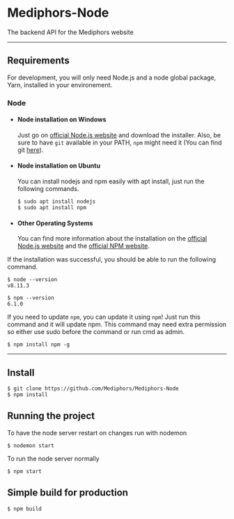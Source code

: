 # Mediphors-Node

The backend API for the Mediphors website

---
## Requirements

For development, you will only need Node.js and a node global package, Yarn, installed in your environement.

### Node
- #### Node installation on Windows

  Just go on [official Node.js website](https://nodejs.org/) and download the installer.
Also, be sure to have `git` available in your PATH, `npm` might need it (You can find git [here](https://git-scm.com/)).

- #### Node installation on Ubuntu

  You can install nodejs and npm easily with apt install, just run the following commands.

      $ sudo apt install nodejs
      $ sudo apt install npm

- #### Other Operating Systems
  You can find more information about the installation on the [official Node.js website](https://nodejs.org/) and the [official NPM website](https://npmjs.org/).

If the installation was successful, you should be able to run the following command.

    $ node --version
    v8.11.3

    $ npm --version
    6.1.0

If you need to update `npm`, you can update it using `npm`! Just run this command and it will update npm. This command may need extra permission so either use sudo before the command or run cmd as admin.

    $ npm install npm -g

---

## Install

    $ git clone https://github.com/Mediphors/Mediphors-Node
    $ npm install

## Running the project 

To have the node server restart on changes run with nodemon

    $ nodemon start

To run the node server normally

    $ npm start


## Simple build for production

    $ npm build
